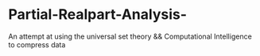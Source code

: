 # Partial-Realpart-Analysis-
An attempt at using the universal set theory &amp;&amp; Computational Intelligence  to compress data 
